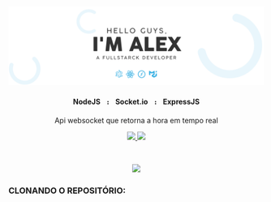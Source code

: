 
<p align="center">
    <img src="https://github.com/4lex-passos/4lex-passos/blob/main/README-HEADER.png" />
</p>

<h4 align="center">
    NodeJSㅤ᎓ㅤSocket.ioㅤ᎓ㅤExpressJS
</h4>

<p align="center">Api websocket que retorna a hora em tempo real</p>

<p align="center">
  
  <a href="https://www.linkedin.com/in/4lex-passos/">
    <img src="https://img.shields.io/static/v1?label=LinkedIn&message=View&color=0A66C2&style=for-the-badge&logo=LinkedIn"/>
  </a>
  
  <a href="mailto:alex.yomare@gmail.com">
    <img src="https://img.shields.io/static/v1?label=E-mail&message=send&color=EA4335&style=for-the-badge&logo=Gmail"/>
  </a>
  
</p>

</br>

<p alt="INSTALAÇÃO" align="center">
    <img src="https://github.com/4lex-passos/Realtime_Clock_FRONT-END/blob/master/public/README-TITLES-INSTALA%C3%87%C3%83O.png" />
</p>

### CLONANDO O REPOSITÓRIO:
</br>
